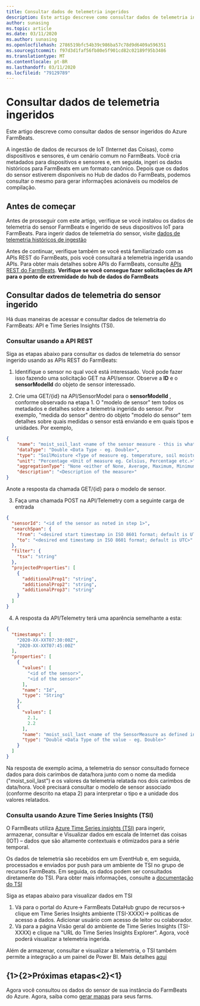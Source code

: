 ```yaml
---
title: Consultar dados de telemetria ingeridos
description: Este artigo descreve como consultar dados de telemetria ingeridos.
author: sunasing
ms.topic: article
ms.date: 03/11/2020
ms.author: sunasing
ms.openlocfilehash: 2786519bfc54b39c986ba57c78d9d6409a596351
ms.sourcegitcommit: f97d3d1faf56fb80e5f901cd82c02189f95b3486
ms.translationtype: MT
ms.contentlocale: pt-BR
ms.lasthandoff: 03/11/2020
ms.locfileid: "79129789"
---
```

# <a name="query-ingested-telemetry-data"></a>Consultar dados de telemetria ingeridos

Este artigo descreve como consultar dados de sensor ingeridos do Azure FarmBeats.

A ingestão de dados de recursos de IoT (Internet das Coisas), como dispositivos e sensores, é um cenário comum no FarmBeats. Você cria metadados para dispositivos e sensores e, em seguida, ingeri os dados históricos para FarmBeats em um formato canônico. Depois que os dados do sensor estiverem disponíveis no Hub de dados do FarmBeats, podemos consultar o mesmo para gerar informações acionáveis ou modelos de compilação.

## <a name="before-you-begin"></a>Antes de começar

Antes de prosseguir com este artigo, verifique se você instalou os dados de telemetria do sensor FarmBeats e ingerido de seus dispositivos IoT para FarmBeats.
Para ingerir dados de telemetria do sensor, visite [dados de telemetria históricos de ingestão](ingest-historical-telemetry-data-in-azure-farmbeats.md)

Antes de continuar, verifique também se você está familiarizado com as APIs REST do FarmBeats, pois você consultará a telemetria ingerida usando APIs. Para obter mais detalhes sobre APIs do FarmBeats, consulte [APIs REST do FarmBeats](rest-api-in-azure-farmbeats.md). **Verifique se você consegue fazer solicitações de API para o ponto de extremidade do hub de dados do FarmBeats**

## <a name="query-ingested-sensor-telemetry-data"></a>Consultar dados de telemetria do sensor ingerido

Há duas maneiras de acessar e consultar dados de telemetria do FarmBeats: API e Time Series Insights (TSI). 

### <a name="query-using-rest-api"></a>Consultar usando a API REST

Siga as etapas abaixo para consultar os dados de telemetria do sensor ingerido usando as APIs REST do FarmBeats:

1. Identifique o sensor no qual você está interessado. Você pode fazer isso fazendo uma solicitação GET na API/sensor. Observe a **ID** e o **sensorModelId** do objeto de sensor interessado.

2. Crie uma GET/{id} na API/SensorModel para o **sensorModelId** , conforme observado na etapa 1. O "modelo de sensor" tem todos os metadados e detalhes sobre a telemetria ingerida do sensor. Por exemplo, "medida do sensor" dentro do objeto "modelo do sensor" tem detalhes sobre quais medidas o sensor está enviando e em quais tipos e unidades. Por exemplo,

```json
{
    "name": "moist_soil_last <name of the sensor measure - this is what we will receive as part of the queried telemetry data>",
    "dataType": "Double <Data Type - eg. Double>",
    "type": "SoilMoisture <Type of measure eg. temperature, soil moisture etc.>",
    "unit": "Percentage <Unit of measure eg. Celsius, Percentage etc.>",
    "aggregationType": "None <either of None, Average, Maximum, Minimum, StandardDeviation>",
    "description": "<Description of the measure>"
}
```
Anote a resposta da chamada GET/{id} para o modelo de sensor.

3. Faça uma chamada POST na API/Telemetry com a seguinte carga de entrada

```json
{
  "sensorId": "<id of the sensor as noted in step 1>",
  "searchSpan": {
    "from": "<desired start timestamp in ISO 8601 format; default is UTC>",
    "to": "<desired end timestamp in ISO 8601 format; default is UTC>"
  },
  "filter": {
    "tsx": "string"
  },
  "projectedProperties": [
    {
      "additionalProp1": "string",
      "additionalProp2": "string",
      "additionalProp3": "string"
    }
  ]
}
```
4. A resposta da API/Telemetry terá uma aparência semelhante a esta:

```json
{
  "timestamps": [
    "2020-XX-XXT07:30:00Z",
    "2020-XX-XXT07:45:00Z"
  ],
  "properties": [
    {
      "values": [
        "<id of the sensor>",
        "<id of the sensor>"
      ],
      "name": "Id",
      "type": "String"
    },
    {
      "values": [
        2.1,
        2.2
      ],
      "name": "moist_soil_last <name of the SensorMeasure as defined in the SensorModel object>",
      "type": "Double <Data Type of the value - eg. Double>"
    }
  ]
}
```
Na resposta de exemplo acima, a telemetria do sensor consultado fornece dados para dois carimbos de data/hora junto com o nome da medida ("moist_soil_last") e os valores da telemetria relatada nos dois carimbos de data/hora. Você precisará consultar o modelo de sensor associado (conforme descrito na etapa 2) para interpretar o tipo e a unidade dos valores relatados.

### <a name="query-using-azure-time-series-insights-tsi"></a>Consulta usando Azure Time Series Insights (TSI)

O FarmBeats utiliza [Azure Time Series insights (TSI)](https://azure.microsoft.com/services/time-series-insights/) para ingerir, armazenar, consultar e Visualizar dados em escala de Internet das coisas (IOT) – dados que são altamente contextuais e otimizados para a série temporal.

Os dados de telemetria são recebidos em um EventHub e, em seguida, processados e enviados por push para um ambiente de TSI no grupo de recursos FarmBeats. Em seguida, os dados podem ser consultados diretamente do TSI. Para obter mais informações, consulte a [documentação do TSI](https://docs.microsoft.com/azure/time-series-insights/time-series-insights-explorer)

Siga as etapas abaixo para visualizar dados em TSI

1. Vá para o portal do Azure-> FarmBeats DataHub grupo de recursos-> clique em Time Series Insights ambiente (TSI-XXXX)-> políticas de acesso a dados. Adicionar usuário com acesso de leitor ou colaborador.
2. Vá para a página Visão geral do ambiente de Time Series Insights (TSI-XXXX) e clique na "URL do Time Series Insights Explorer". Agora, você poderá visualizar a telemetria ingerida.

Além de armazenar, consultar e visualizar a telemetria, o TSI também permite a integração a um painel de Power BI. Mais detalhes [aqui]( https://docs.microsoft.com/azure/time-series-insights/how-to-connect-power-bi)

## <a name="next-steps"></a>{1&gt;{2&gt;Próximas etapas&lt;2}&lt;1}

Agora você consultou os dados do sensor de sua instância do FarmBeats do Azure. Agora, saiba como [gerar mapas](generate-maps-in-azure-farmbeats.md#generate-maps) para seus farms.
